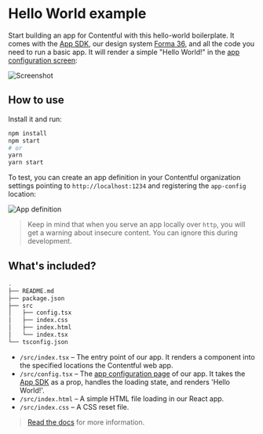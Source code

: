 # Hello World example
Start building an app for Contentful with this hello-world boilerplate. It comes with the [App SDK](https://ctfl.io/app-sdk), our design system [Forma 36](https://ctfl.io/f36), and all the code you need to run a basic app. It will render a simple "Hello World!" in the [app configuration screen](https://www.contentful.com/developers/docs/extensibility/app-framework/locations/#app-configuration):

![Screenshot](https://images.ctfassets.net/tz3n7fnw4ujc/2xWhCSYIJmGCJVVRHXw2Yb/0aa067e4f3d993e886031059cd5aabb6/hello-world-app.png)

## How to use

Install it and run:

```bash
npm install
npm start
# or
yarn
yarn start
```

To test, you can create an app definition in your Contentful organization settings pointing to `http://localhost:1234` and registering the `app-config` location:

![App definition](https://images.ctfassets.net/tz3n7fnw4ujc/6jjsBToDLY7OP9Yy4KXWGx/14813081b1ab56cf11aee903e474054e/Screenshot_2020-05-06_at_11.35.40.png?w=1800)

> Keep in mind that when you serve an app locally over `http`, you will get a warning about insecure content. You can ignore this during development.

## What's included?

```bash
.
├── README.md
├── package.json
├── src
│   ├── config.tsx
│   ├── index.css
│   ├── index.html
│   └── index.tsx
└── tsconfig.json
```

- `/src/index.tsx` – The entry point of our app. It renders a component into the specified locations the Contentful web app.
- `/src/config.tsx` – The [app configuration page](https://www.contentful.com/developers/docs/extensibility/app-framework/locations/#app-configuration) of our app. It takes the [App SDK](https://ctfl.io/app-sdk) as a prop, handles the loading state, and renders 'Hello World!'.
- `/src/index.html` – A simple HTML file loading in our React app.
- `/src/index.css` – A CSS reset file.

> [Read the docs](https://www.contentful.com/developers/docs/extensibility/app-framework/) for more information.